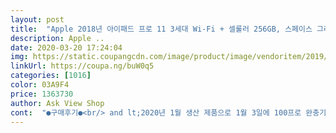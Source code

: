 ```yaml
---
layout: post 
title:  "Apple 2018년 아이패드 프로 11 3세대 Wi-Fi + 셀룰러 256GB, 스페이스 그레이(MU102KH/A)" 
description: Apple ..
date: 2020-03-20 17:24:04 
img: https://static.coupangcdn.com/image/product/image/vendoritem/2019/03/07/4202118283/22ef096a-acb5-4ed0-b79d-e332c4c157a7.jpg 
linkUrl: https://coupa.ng/buW0q5 
categories: [1016] 
color: 03A9F4 
price: 1363730 
author: Ask View Shop 
cont:  "●구매후기●<br/> and lt;2020년 1월 생산 제품으로 1월 3일에 100프로 완충기록이 있습니다 and gt;<br/> and lt;아이패드 프로 3세대 11인치 256GB 셀룰러 구매이유와 +사용후기 and gt;<br/> and lt;제품 사용후기 2~3일차 and gt;<br/>(2020.<br/>03.<br/>19~20) 아이패드 프로4세대 공식홈페이지에 뜬 이후 부터 아이패드 프로 3세대는 공식홈페이지에서 살수가 없게 되었습니다.<br/> 그래서 부랴부랴 오프라인 매장을 찾기 시작했습니다.<br/> <br/> -저는 경남권 거주중<br/> -<br/>(처음 배터리 용량을 제품 꺼질 때까지 한번 사용하고 재충전 1번함)<br/>+추가후기)<br/>+후기)<br/><br/> -<br/> -<br/> -<br/> -<br/> -<br/> -<br/> -<br/> -<br/> -<br/> -<br/> -<br/> -<br/> -<br/> -<br/> -<br/> -<br/> -<br/> -<br/> -<br/> -<br/> -<br/> -<br/> -<br/> -<br/> -<br/> -<br/> -<br/> -<br/> -<br/> -<br/> -<br/> -<br/> -<br/> -<br/> -<br/> -<br/> -<br/> -<br/> -<br/> -<br/> -<br/> -<br/> -<br/> -<br/> -<br/> -<br/> -<br/> -<br/> -<br/> -<br/><br/> -솔직후기 끝<br/> -<br/>1.<br/> 상담원과 통화해본 결과(녹음까지 했습니다.<br/>)<br/>1.<br/> 아이패드 구매 목적<br/>2.<br/> 로켓배송 <br/> - 다음날 바로 받을 수 있음.<br/><br/>2.<br/> 화면크기 선택<br/>2019년 가장 잘한일 : 아이패드를 구매한 것<br/>2019년 가장 큰 실수 : 아이패드를 256GB로 구매한 것<br/>2020년 3월 19일 추가내용<br/>256기가 wifl+셀룰러 모델은 매진... <br/>재고가 1도 없었습니다.<br/> 언제 들어올지도 모르고 들어온다고 해도 소량... <br/><br/>256기가가 이렇게 작은 용량일거라곤 생각도 못했음.<br/>.<br/><br/>3.<br/> 다른 최저가 쇼핑몰과 가격차이가 1~2만원 차이 날 수 있겠지만 .<br/>.<br/>24개월 할부가 가능함.<br/><br/>3.<br/> 저장공간 선택<br/>4.<br/> 와이파이/셀룰러 선택<br/>간단하게 말하면 위의 단점들을 다 보완할 수 있었습니다.<br/><br/>개봉 당시 배터리가 90프로 중반정도 였습니다.<br/><br/>결국 오프라인에서 제품을 구매하는건 불가능 !!<br/>결국 추가로 TB급 외장하드 사용하는중임... <br/><br/>구매 후 제품이 이상이 있을 경우 30일 이내로 교환/환불 가능 (제품 이상 서류 같은거 필요없음)<br/>구매 후 한달 전에 한번 더 점검해보고 혹시나 이상이 생긴다면... <br/><br/>굿노트/노타빌리리 활용한 필기<br/>그 외 필요한 어플이 다 설치될 저장공간<br/>그냥 사지마세요... <br/>그런 마인드로는 제품 못 삽니다.<br/><br/>그런거 귀찮아서 돈 좀 더 주고 오프라인에서 사는거 아니세요?<br/>내꺼만 XX 이상한거 오는거 아니겠지... <br/>? 기타 등등 여러 생각들이 듭니다.<br/><br/>내년에 패드 4세대가 나온다던데 얼마나 잘 나올지는 모르겠음.<br/>.<br/> 난 잘샀다는 생각 엄청듬<br/>넘나 예쁩니다.<br/> 생각보다 11인치가 아담하게 느껴져서 12.<br/>9인치 주문해도 괜찮았겠다 생각이 들었지만 휴대성을 생각하면 나쁘지않습니다^^ 처음엔 초기 설정에 애를먹었지만 지금은 잘 적응해서 쓰고있네요~^^ 펜슬이 오면 또한 삶의 질이 달라지겠죠?ㅎㅎ기대가됩니다~ 잘쓰겠습니다!!<br/>단, 고객에 의한 제품 이상이 안됨.<br/><br/>단점 : 큰 돈 주고 사는데... <br/>혹시나 이상 있으면 어떻게 하지.<br/>.<br/>아 또 교환/환불 해야하는데 귀찮아 지는데.<br/>.<br/><br/>대부분이 좋다고 하는데.<br/>.<br/><br/>동영상 촬영을 길게한 후 편집으로 잘라내는 편으로, 원본영상이 저장될 수 있는 충분한 저장공간 필요(평소 한 프로젝트에 20~30GB 정도의 원본 영상과 소스를 사용)<br/>루마퓨전 활용한 영상편집<br/>바로 교환/환불 할꺼임.<br/><br/>배터리 소모 : 아직까지 특이사항 발견 못함.<br/><br/>별점 1~2개 짜리 후기 때문에 결정 못 하시는 분들은... <br/><br/>본격적으로 구매후기 들어갑니다.<br/><br/>부산, 울산, 대구, 경남권에 있는 아이패드 파는 매장(애플스토어, 하이마트, 이마트)에 전화를 걸었지만<br/>블루투스 및 연동 : 아이폰 11 프로, 에어팟 프로, 기타 블루투스 연동 잘 됨.<br/> 역시나 현재까지<br/>사실 이렇게 큰 돈 주고 온라인에서 쇼핑하는 건 처음입니다.<br/><br/>셀룰러는 옵션이지만 셀룰러가 되고 안되고의 차이는 하늘과 땅차이... <br/><br/>속도 : 솔직히 이건 사람으로써 느끼기 어려움 역시나 특이사항 발견 못함.<br/><br/>스마트폰 사용하는 통신사 가서 태블릿 나눠쓰기 해달라해, 최초 유심값만 내고 아주 편안한 아이패드생활 하는중임<br/>아내가 와이파이 모델을 쓰는데 집에선 진짜 와이파이 모델이 최고임.<br/> 근데 밖에 나가기만 하면 와이파이존을 찾아 헤메거나 핫스팟 켜고 배터리 확인하느라 불안해함.<br/>.<br/> 공공 와이파이 연결되도 불안정해서 끊기는 경우, 다른 와이파이 잡았다가 다시 잡히고, 막 이런... <br/>.<br/>.<br/> 등등 보고있으면 난 셀룰러 사길 잘했다는 생각 매우 듬.<br/><br/>아마 이 후기를 보시는 님들도 이 제품을 오프라인에서 구매하는건 불가능이실꺼에요~<br/>아무데서아 편리하게 쓰겠다는 생각으로 셀룰러 구매함<br/>아이패드 프로 11 3세대 중에서 이 제품이 제일 가성비.<br/>.<br/><br/>아이패드 프로 4세대 출시된거 아시죠?<br/>아이패드,펜슬,키보드,충전기 들고다니려고 각종 백팩,파우치 다 써봤는데 결국 적당한 크기의 메신저백이 최고였음<br/>애플 아케이드 구독해서 요즘엔 게임만 하는듯... <br/> 이러다 일자리 잃겠댜... <br/><br/>어짜피 큰돈 주고 사는거 더 큰 용량을 샀어야함 ㅠㅠ<br/>영상 재생 및 화질 : FHD 영상 시청... <br/>아직까지 특이사항 발견 못함.<br/><br/>영상편집 진행속도가 약간이라도 느려져서 프로젝트가 세네개쯤 쌓이면 바로 용량 꽉참... <br/><br/>오늘 구매하고 내일이라도 당장 받고 싶은데... <br/>후기 보니깐 별1개 짜리 후기가 신경쓰이는데... <br/><br/>오래된 스마트폰의 대체(전화 제외)<br/>온라인에서 제품을 구매하면 가장 큰 장점과 단점이 하나씩 있습니다.<br/><br/>완전 목표 초과달성 매우 기쁨ㅎㅎ<br/>왜냐구요? 말 그대로 온라인이잖아요... <br/>제품 이상 있으면 또 교환하고 환불하고 번거롭잖아요.<br/>.<br/><br/>유튜브/넷플릭스/웨이브 등 영상시청<br/>잘 비교하고 구매하세요~<br/>장점 : 가격이 오프라인보다 저렴하다.<br/> <br/> -끝<br/> -<br/>저사양 게임 두어개<br/>진짜 1~2시간 동안 이 제품 사려고 검색하고 고민했습니다.<br/><br/>최저가 상품 위주로요... <br/>대표적인 쇼핑물 위주로요... <br/>(개인쇼핑몰은 뭔가 찝찝해서 걸렀습니다.<br/>)<br/>쿠팡에서 구매하게 된 가장 큰 이유 3가지<br/>프로크리에이트 활용한 그림<br/>프로크리에이트, 노타빌리티 등 영상편집 말고도 다른 어플들에서 공간을 계속 소비한다는걸 뒤늦게 깨달았음ㅠㅠ<br/>하필이면 지금 코로나19 바이러스 때문에 .<br/>.<br/>더더욱... <br/><br/>항상 들고다니면서 폰보다 더 자주 볼 예정으로 더 작은 11인치로 결정<br/>" 
---
```

